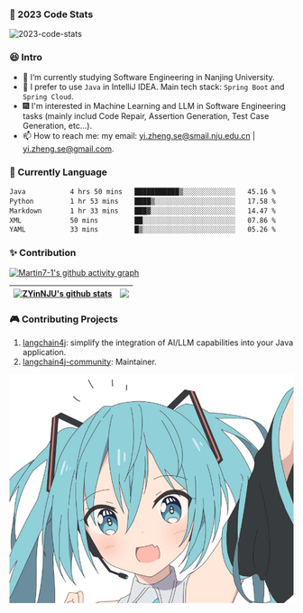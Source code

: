 ### 🔋 2023 Code Stats

<!--
**Martin7-1/Martin7-1** is a ✨ _special_ ✨ repository because its `README.md` (this file) appears on your GitHub profile.
-->

![2023-code-stats](https://wakatime.com/wrapped/2023/78a50d96-aff1-476c-b5d7-c89f839f4752/108b13222c74f9cce56d78c12caf39aa9fba34a7.png)

### 😆 Intro

* 🔭 I‘m currently studying Software Engineering in Nanjing University.
* 🌱 I prefer to use `Java` in IntelliJ IDEA. Main tech stack: `Spring Boot` and `Spring Cloud`.
* 🎆 I'm interested in Machine Learning and LLM in Software Engineering tasks (mainly includ Code Repair, Assertion Generation, Test Case Generation, etc...).
* 📫 How to reach me: my email: yi.zheng.se@smail.nju.edu.cn | yi.zheng.se@gmail.com.

### 🧸 Currently Language

<!--START_SECTION:waka-->

```txt
Java           4 hrs 50 mins   ███████████▒░░░░░░░░░░░░░   45.16 %
Python         1 hr 53 mins    ████▒░░░░░░░░░░░░░░░░░░░░   17.58 %
Markdown       1 hr 33 mins    ███▓░░░░░░░░░░░░░░░░░░░░░   14.47 %
XML            50 mins         ██░░░░░░░░░░░░░░░░░░░░░░░   07.86 %
YAML           33 mins         █▒░░░░░░░░░░░░░░░░░░░░░░░   05.26 %
```

<!--END_SECTION:waka-->

### ✨ Contribution

[![Martin7-1's github activity graph](https://github-readme-activity-graph.vercel.app/graph?username=Martin7-1&theme=github)](https://github.com/ashutosh00710/github-readme-activity-graph)

| <a href="https://github.com/anuraghazra/github-readme-stats"><img align="center" src="https://github-readme-stats.vercel.app/api?username=Martin7-1&count_private=true&count_private=true&theme=tokyonight&include_all_commits=true&hide_border=true" alt="ZYinNJU's github stats" /></a> | <a href="https://github.com/anuraghazra/github-readme-stats"><img align="center" src="https://github-readme-stats.vercel.app/api/top-langs/?username=Martin7-1&layout=compact&theme=tokyonight&hide_border=true" /></a> |
| ------------- | ------------- |

### 🎮 Contributing Projects

1. [langchain4j](https://github.com/langchain4j/langchain4j): simplify the integration of AI/LLM capabilities into your Java application.
2. [langchain4j-community](https://github.com/langchain4j/langchain4j-community): Maintainer.

<div align="center">
<img hight="300" width="700" alt="JPG" align="center" src="https://github.com/Martin7-1/Martin7-1/blob/main/assets/miku.jpg">
</div>

